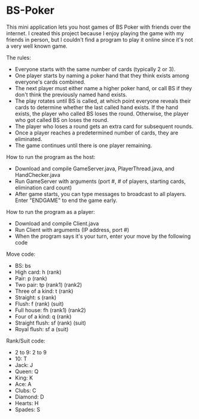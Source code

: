 # BS-Poker

This mini application lets you host games of BS Poker with friends over the internet. I created this project because I enjoy playing the game with my friends in person, but I couldn't find a program to play it online since it's not a very well known game.

The rules:
- Everyone starts with the same number of cards (typically 2 or 3).
- One player starts by naming a poker hand that they think exists among everyone's cards combined.
- The next player must either name a higher poker hand, or call BS if they don't think the previously named hand exists.
- The play rotates until BS is called, at which point everyone reveals their cards to determine whether the last called hand exists. If the hand exists, the player who called BS loses the round. Otherwise, the player who got called BS on loses the round.
- The player who loses a round gets an extra card for subsequent rounds. 
- Once a player reaches a predetermined number of cards, they are eliminated.
- The game continues until there is one player remaining.

How to run the program as the host:
- Download and compile GameServer.java, PlayerThread.java, and HandChecker.java
- Run GameServer with arguments (port #, # of players, starting cards, elimination card count)
- After game starts, you can type messages to broadcast to all players. Enter "ENDGAME" to end the game early.

How to run the program as a player:
- Download and compile Client.java
- Run Client with arguments (IP address, port #)
- When the program says it's your turn, enter your move by the following code

Move code:
- BS: bs
- High card: h (rank)
- Pair: p (rank)
- Two pair: tp (rank1) (rank2)
- Three of a kind: t (rank)
- Straight: s (rank)
- Flush: f (rank) (suit)
- Full house: fh (rank1) (rank2)
- Four of a kind: q (rank)
- Straight flush: sf (rank) (suit)
- Royal flush: sf a (suit)

Rank/Suit code:
- 2 to 9: 2 to 9
- 10: T
- Jack: J
- Queen: Q
- King: K
- Ace: A
- Clubs: C
- Diamond: D
- Hearts: H
- Spades: S